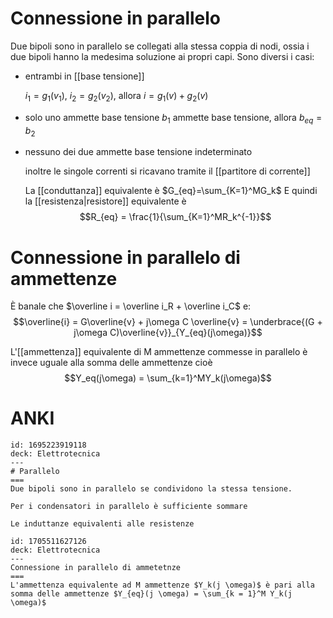 # Connessione in parallelo
Due bipoli sono in parallelo se collegati alla stessa coppia di nodi, ossia i due bipoli hanno la medesima soluzione ai propri capi.
Sono diversi i casi:
- entrambi in [[base tensione]]
	
	$i_1 = g_1(v_1)$, $i_2 = g_2(v_2)$, allora $i=g_1(v) + g_2(v)$
- solo uno ammette base tensione
	$b_1$ ammette base tensione, allora $b_{eq} = b_2$

- nessuno dei due ammette base tensione
	indeterminato
	
	inoltre le singole correnti si ricavano tramite il [[partitore di corrente]]
	
	La [[conduttanza]] equivalente è $G_{eq}=\sum_{K=1}^MG_k$
	E quindi la [[resistenza|resistore]] equivalente è $$R_{eq} = \frac{1}{\sum_{K=1}^MR_k^{-1}}$$
	
	
# Connessione in parallelo di ammettenze
È banale che $\overline i = \overline i_R + \overline i_C$ e:
	$$\overline{i} = G\overline{v} + j\omega C \overline{v} = \underbrace{(G + j\omega C)\overline{v}}_{Y_{eq}(j\omega)}$$

L'[[ammettenza]] equivalente di M ammettenze commesse in parallelo è invece uguale alla somma delle ammettenze cioè
	$$Y_eq(j\omega) = \sum_{k=1}^MY_k(j\omega)$$


# ANKI

```anki
id: 1695223919118
deck: Elettrotecnica
---
# Parallelo
===
Due bipoli sono in parallelo se condividono la stessa tensione.

Per i condensatori in parallelo è sufficiente sommare

Le induttanze equivalenti alle resistenze
```


```anki
id: 1705511627126
deck: Elettrotecnica
---
Connessione in parallelo di ammetetnze
===
L'ammettenza equivalente ad M ammettenze $Y_k(j \omega)$ è pari alla somma delle ammettenze $Y_{eq}(j \omega) = \sum_{k = 1}^M Y_k(j \omega)$
```
